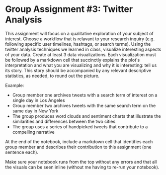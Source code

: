 # Group Assignment #3: Twitter Analysis

This assignment will focus on a qualitative exploration of your subject of interest. Choose a workflow that is relavant to your research inquiry (e.g. following specific user timelines, hashtags, or search terms). Using the twitter analysis techniques we learned in class, visualize interesting aspects of your data. Create at least 3 data visualizations. Each visualization must be followed by a markdown cell that succinctly explains the plot's interpretation and what you are visualizing and why it is interesting: tell us its story. This story should be accompanied by any relevant descriptive statistics, as needed, to round out the picture.

Example:

- Group member one archives tweets with a search term of interest on a single day in Los Angeles
- Group member two archives tweets with the same search term on the same day in New York
- The group produces word clouds and sentiment charts that illustrate the similarities and differences between the two cities
- The group uses a series of handpicked tweets that contribute to a compelling narrative

At the end of the notebook, include a markdown cell that identifies each group member and describes their contribution to this assignment (one sentence each).

Make sure your notebook runs from the top without any errors and that all the visuals can be seen inline (without me having to re-run your notebook). 
